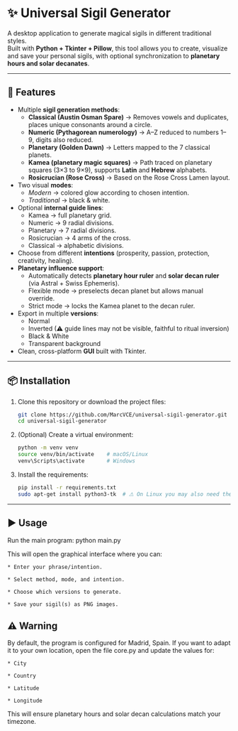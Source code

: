 # ✨ Universal Sigil Generator

A desktop application to generate magical sigils in different traditional styles.  
Built with **Python + Tkinter + Pillow**, this tool allows you to create, visualize and save your personal sigils, with optional synchronization to **planetary hours and solar decanates**.

---

## 🔮 Features

- Multiple **sigil generation methods**:
  - **Classical (Austin Osman Spare)** → Removes vowels and duplicates, places unique consonants around a circle.
  - **Numeric (Pythagorean numerology)** → A–Z reduced to numbers 1–9, digits also reduced.
  - **Planetary (Golden Dawn)** → Letters mapped to the 7 classical planets.
  - **Kamea (planetary magic squares)** → Path traced on planetary squares (3×3 to 9×9), supports **Latin** and **Hebrew** alphabets.
  - **Rosicrucian (Rose Cross)** → Based on the Rose Cross Lamen layout.
- Two visual **modes**:
  - *Modern* → colored glow according to chosen intention.
  - *Traditional* → black & white.
- Optional **internal guide lines**:
  - Kamea → full planetary grid.
  - Numeric → 9 radial divisions.
  - Planetary → 7 radial divisions.
  - Rosicrucian → 4 arms of the cross.
  - Classical → alphabetic divisions.
- Choose from different **intentions** (prosperity, passion, protection, creativity, healing).
- **Planetary influence support**:
  - Automatically detects **planetary hour ruler** and **solar decan ruler** (via Astral + Swiss Ephemeris).
  - Flexible mode → preselects decan planet but allows manual override.
  - Strict mode → locks the Kamea planet to the decan ruler.
- Export in multiple **versions**:
  - Normal
  - Inverted (⚠ guide lines may not be visible, faithful to ritual inversion)
  - Black & White
  - Transparent background
- Clean, cross-platform **GUI** built with Tkinter.

---

## 📦 Installation

1. Clone this repository or download the project files:

   ```bash
   git clone https://github.com/MarcVCE/universal-sigil-generator.git
   cd universal-sigil-generator

2. (Optional) Create a virtual environment:
   
   ```bash
   python -m venv venv
   source venv/bin/activate    # macOS/Linux
   venv\Scripts\activate       # Windows
   
3. Install the requirements:
   
   ```bash
   pip install -r requirements.txt
   sudo apt-get install python3-tk  # ⚠ On Linux you may also need the Tkinter system package

---

## ▶️ Usage

Run the main program:
python main.py

This will open the graphical interface where you can:

    * Enter your phrase/intention.

    * Select method, mode, and intention.

    * Choose which versions to generate.

    * Save your sigil(s) as PNG images.

## ⚠️ Warning
By default, the program is configured for Madrid, Spain.
If you want to adapt it to your own location, open the file core.py and update the values for:


    * City

    * Country

    * Latitude

    * Longitude
    
This will ensure planetary hours and solar decan calculations match your timezone.
